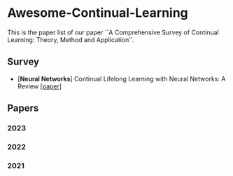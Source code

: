 # Awesome-Continual-Learning

This is the paper list of our paper ``A Comprehensive Survey of Continual Learning: Theory, Method and Application''.


## Survey

- <a name="todo"></a> [**Neural Networks**] Continual Lifelong Learning with Neural Networks: A Review [[paper](https://arxiv.org/abs/1802.07569)]

## Papers

### 2023

### 2022

### 2021

